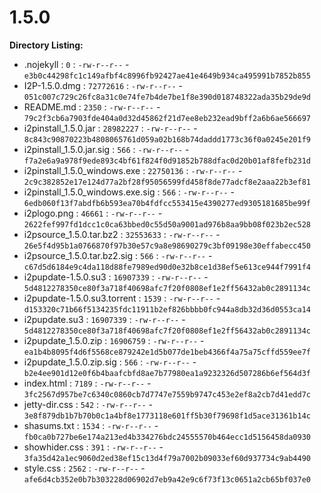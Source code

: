 1.5.0
=====

**Directory Listing:**

 - .nojekyll : `0` : `-rw-r--r--` - `e3b0c44298fc1c149afbf4c8996fb92427ae41e4649b934ca495991b7852b855`
 - I2P-1.5.0.dmg : `72772616` : `-rw-r--r--` - `051c007c729c26fc8a31c0e74fe7b4de7be1f8e390d018748322ada35b29de9d`
 - README.md : `2350` : `-rw-r--r--` - `79c2f3cb6a7903fde404a0d32d45862f21d7ee8eb232ead9bff2a6b6ae566697`
 - i2pinstall_1.5.0.jar : `28982227` : `-rw-r--r--` - `8c843c90870223b4808065761d059a02b168b74daddd1773c36f0a0245e201f9`
 - i2pinstall_1.5.0.jar.sig : `566` : `-rw-r--r--` - `f7a2e6a9a978f9ede893c4bf61f824f0d91852b788dfac0d20b01af8fefb231d`
 - i2pinstall_1.5.0_windows.exe : `22750136` : `-rw-r--r--` - `2c9c382852e17e124d77a2bf28f95056599fd458f8de77adcf8e2aaa22b3ef81`
 - i2pinstall_1.5.0_windows.exe.sig : `566` : `-rw-r--r--` - `6edb060f13f7abdfb6b593ea70b4fdfcc553415e4390277ed9305181685be99f`
 - i2plogo.png : `46661` : `-rw-r--r--` - `2622fef997fd1dcc1c0ca63bbed0c55d50a9001ad976b8aa9bb08f023b2ec528`
 - i2psource_1.5.0.tar.bz2 : `32553633` : `-rw-r--r--` - `26e5f4d95b1a0766870f97b30e57c9a8e98690279c3bf09198e30effabecc450`
 - i2psource_1.5.0.tar.bz2.sig : `566` : `-rw-r--r--` - `c67d5d6184e9c4da118d88fe7989ed90d0e32b8ce1d38ef5e613ce944f7991f4`
 - i2pupdate-1.5.0.su3 : `16907339` : `-rw-r--r--` - `5d4812278350ce80f3a718f40698afc7f20f0808ef1e2ff56432ab0c2891134c`
 - i2pupdate-1.5.0.su3.torrent : `1539` : `-rw-r--r--` - `d153320c71b66f5134235fdc11911b2ef826bbbb0fc944a8db32d36d0553ca14`
 - i2pupdate.su3 : `16907339` : `-rw-r--r--` - `5d4812278350ce80f3a718f40698afc7f20f0808ef1e2ff56432ab0c2891134c`
 - i2pupdate_1.5.0.zip : `16906759` : `-rw-r--r--` - `ea1b4b8095f4d6f5568ce879242e1d5b077de1beb4366f4a75a75cffd559ee7f`
 - i2pupdate_1.5.0.zip.sig : `566` : `-rw-r--r--` - `b2e4ee901d12e0f6b4baafcbfd8ae7b77980ea1a9232326d507286b6ef564d3f`
 - index.html : `7189` : `-rw-r--r--` - `3fc2567d957be7c6340c0860cb7d7747e7559b9747c453e2ef8a2cb7d41edd7c`
 - jetty-dir.css : `542` : `-rw-r--r--` - `3e8f879db1b7b70b0c1a4bf8e1773118e601ff5b30f79698f1d5ace31361b14c`
 - shasums.txt : `1534` : `-rw-r--r--` - `fb0ca0b727be6e174a213ed4b334276bdc24555570b464ecc1d5156458da0930`
 - showhider.css : `391` : `-rw-r--r--` - `3fa35d42a1ec9060d2ed38ef15c13d4f79a7002b09033ef60d937734c9ab4490`
 - style.css : `2562` : `-rw-r--r--` - `afe6d4cb352e0b7b303228d06902d7eb9a42e9c6f73f13c0651a2cb65bf037e0`
